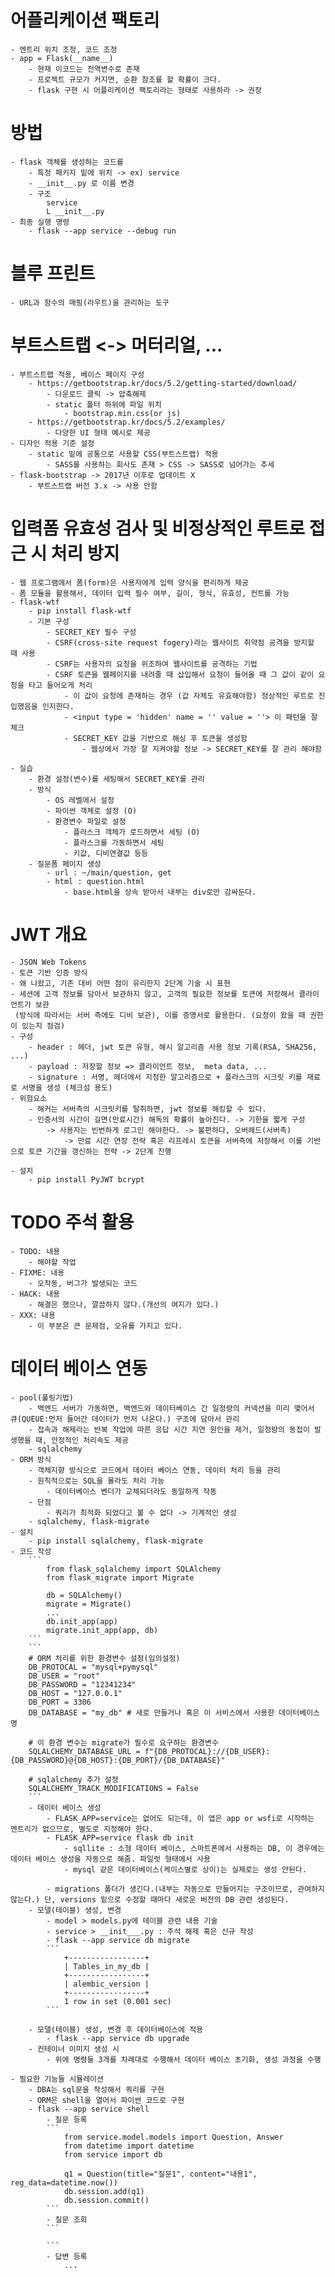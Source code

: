 # 어플리케이션 팩토리
    - 엔트리 위치 조정, 코드 조정
    - app = Flask(__name__)
        - 현재 이코드는 전역변수로 존재
        - 프로젝트 규모가 커지면, 순환 참조를 할 확률이 크다.
        - flask 구현 시 어플리케이션 팩토리라는 형태로 사용하라 -> 권장

# 방법
    - flask 객체를 생성하는 코드를 
        - 특정 패키지 밑에 위치 -> ex) service
        - __init__.py 로 이름 변경 
        - 구조
            service
            L __init__.py
    - 최종 실행 명령
        - flask --app service --debug run  

# 블루 프린트
    - URL과 함수의 매핑(라우트)을 관리하는 도구

# 부트스트랩 <-> 머터리얼, ...
    - 부트스트랩 적용, 베이스 페이지 구성
        - https://getbootstrap.kr/docs/5.2/getting-started/download/
            - 다운로드 클릭 -> 압축해제
            - static 폴터 하위에 파일 위치
                - bootstrap.min.css(or js)
        - https://getbootstrap.kr/docs/5.2/examples/
            - 다양한 UI 형태 예시로 제공
    - 디자인 적용 기준 설정
        - static 밑에 공통으로 사용할 CSS(부트스트랩) 적용
            - SASS를 사용하는 회사도 존재 > CSS -> SASS로 넘어가는 추세
    - flask-bootstrap -> 2017년 이후로 업데이트 X
        - 부트스트랩 버전 3.x -> 사용 안함

# 입력폼 유효성 검사 및 비정상적인 루트로 접근 시 처리 방지
    - 웹 프로그램에서 폼(form)은 사용자에게 입력 양식을 편리하게 제공
    - 폼 모듈을 활용해서, 데이터 입력 필수 여부, 길이, 형식, 유효성, 컨트롤 가능
    - flask-wtf
        - pip install flask-wtf
        - 기본 구성
            - SECRET_KEY 필수 구성
            - CSRF(cross-site request fogery)라는 웹사이트 취약점 공격을 방지할 때 사용
            - CSRF는 사용자의 요청을 위조하여 웹사이트를 공격하는 기법
            - CSRF 토큰을 웹페이지를 내려줄 때 삽입해서 요청이 들어올 때 그 값이 같이 요청을 타고 들어오게 처리
                - 이 값이 요청에 존재하는 경우 (값 자체도 유효해야함) 정상적인 루트로 진입했음을 인지한다.
                - <input type = 'hidden' name = '' value = ''> 이 패턴을 잘 체크
                - SECRET_KEY 값을 기반으로 해싱 후 토큰을 생성함
                    - 웹상에서 가장 잘 지켜야할 정보 -> SECRET_KEY를 잘 관리 해야함

    - 실습
        - 환경 설정(변수)를 세팅해서 SECRET_KEY를 관리
        - 방식
            - OS 레벨에서 설정
            - 파이썬 객체로 설정 (O)
            - 환경변수 파일로 설정
                - 플라스크 객체가 로드하면서 세팅 (O)
                - 플라스크를 가동하면서 세팅
                - 키값, 디비연결값 등등
        - 질문폼 페이지 생성
            - url : ~/main/question, get
            - html : question.html
                - base.html을 상속 받아서 내부는 div로만 감싸둔다.

# JWT 개요
    - JSON Web Tokens
    - 토큰 기반 인증 방식
    - 왜 나왔고, 기존 대비 어떤 점이 유리한지 2단계 기술 시 표현
    - 세션에 고객 정보를 담아서 보관하지 않고, 고객의 필요한 정보를 토큰에 저장해서 클라이언트가 보관
     (방식에 따라서는 서버 측에도 디비 보관), 이를 증명서로 활용한다. (요청이 왔을 때 권한이 있는지 점검)
    - 구성
        - header : 헤더, jwt 토큰 유형, 해시 알고리즘 사용 정보 기록(RSA, SHA256, ...)
        - payload : 저장할 정보 => 클라이언트 정보,  meta data, ...
        - signature : 서명, 헤더에서 지정한 알고리즘으로 + 플라스크의 시크릿 키를 재료로 서명을 생성 (체크섬 용도)
    - 위험요소
        - 해커는 서버측의 시크릿키를 탈취하면, jwt 정보를 해킹할 수 있다.
        - 인증서의 시간이 길면(만료시간) 해독의 확률이 높아진다. -> 기한을 짧게 구성
            -> 사용자는 빈번하게 로그인 해야한다. -> 불편하다, 오버헤드(서버측)
                -> 만료 시간 연장 전략 혹은 리프레시 토큰을 서버측에 저장해서 이를 기반으로 토큰 기간을 갱신하는 전략 -> 2단계 진행

    - 설치
        - pip install PyJWT bcrypt

# TODO 주석 활용
    - TODO: 내용
        - 해야할 작업
    - FIXME: 내용
        - 오작동, 버그가 발생되는 코드
    - HACK: 내용
        - 해결은 했으나, 깔끔하지 않다.(개선의 여지가 있다.)
    - XXX: 내용
        - 이 부분은 큰 문제점, 오유를 가지고 있다.

# 데이터 베이스 연동
    - pool(풀링기법)
        - 백엔드 서버가 가동하면, 백엔드와 데이터베이스 간 일정량의 커넥션을 미리 맺어서 큐(QUEUE:먼저 들어간 데이터가 먼저 나온다.) 구조에 담아서 관리
        - 접속과 해제라는 반복 작업에 따른 응답 시간 지연 원인을 제거, 일정량의 동접이 발생했을 때, 안정적인 처리속도 제공
        - sqlalchemy
    - ORM 방식
        - 객체지향 방식으로 코드에서 데이터 베이스 연동, 데이터 처리 등을 관리
        - 원칙적으로는 SQL을 몰라도 처리 가능
            - 데이터베이스 벤더가 교체되더라도 동일하게 작동
        - 단점
            - 쿼리가 최적화 되었다고 볼 수 없다 -> 기계적인 생성
        - sqlalchemy, flask-migrate
    - 설치
        - pip install sqlalchemy, flask-migrate
    - 코드 작성
        ```
            from flask_sqlalchemy import SQLAlchemy
            from flask_migrate import Migrate

            db = SQLAlchemy()
            migrate = Migrate()
            ...
            db.init_app(app)
            migrate.init_app(app, db)
        ```
        ```
        # ORM 처리를 위한 환경변수 설정(임의설정)
        DB_PROTOCAL = "mysql+pymysql"
        DB_USER = "root"
        DB_PASSWORD = "12341234"
        DB_HOST = "127.0.0.1"
        DB_PORT = 3306
        DB_DATABASE = "my_db" # 새로 만들거나 혹은 이 서비스에서 사용한 데이터베이스명

        # 이 환경 변수는 migrate가 필수로 요구하는 환경변수
        SQLALCHEMY_DATABASE_URL = f"{DB_PROTOCAL}://{DB_USER}:{DB_PASSWORD}@{DB_HOST}:{DB_PORT}/{DB_DATABASE}"

        # sqlalchemy 추가 설정
        SQLALCHEMY_TRACK_MODIFICATIONS = False
        ```
        - 데이터 베이스 생성
            - FLASK_APP=service는 없어도 되는데, 이 앱은 app or wsfi로 시작하는 엔트리가 없으므로, 별도로 지정해야 한다.
            - FLASK_APP=service flask db init
                - sqllite : 소형 데이터 베이스, 스마트폰에서 사용하는 DB, 이 경우에는 데이터 베이스 생성을 자동으로 해줌. 파일럿 형태에서 사용
                - mysql 같은 데이터베이스(케이스별로 상이)는 실제로는 생성 안된다.

            - migrations 폴더가 생긴다.(내부는 자동으로 만들어지는 구조이므로, 관여하지 않는다.) 단, versions 밑으로 수정할 때마다 새로운 버전의 DB 관련 생성된다.
        - 모델(테이블) 생성, 변경
            - model > models.py에 테이블 관련 내용 기술
            - service > __init___.py : 주석 해제 혹은 신규 작성
            - flask --app service db migrate
            ```
                +-----------------+
                | Tables_in_my_db |
                +-----------------+
                | alembic_version |
                +-----------------+
                1 row in set (0.001 sec)
            ```

        - 모델(테이블) 생성, 변경 후 데이터베이스에 적용
            - flask --app service db upgrade
        - 컨테이너 이미지 생성 시
            - 위에 명령들 3개를 차례대로 수행해서 데이터 베이스 초기화, 생성 과정을 수행

    - 필요한 기능들 시뮬레이션
        - DBA는 sql문을 작성해서 쿼리를 구현
        - ORM은 shell을 열어서 파이썬 코드로 구현
        - flask --app service shell 
            - 질문 등록
            ```
                from service.model.models import Question, Answer 
                from datetime import datetime
                from service import db

                q1 = Question(title="질문1", content="내용1", reg_data=datetime.now())
                db.session.add(q1) 
                db.session.commit()
            ```
            - 질문 조회
            ```
                
            ```
            - 답변 등록
                ...